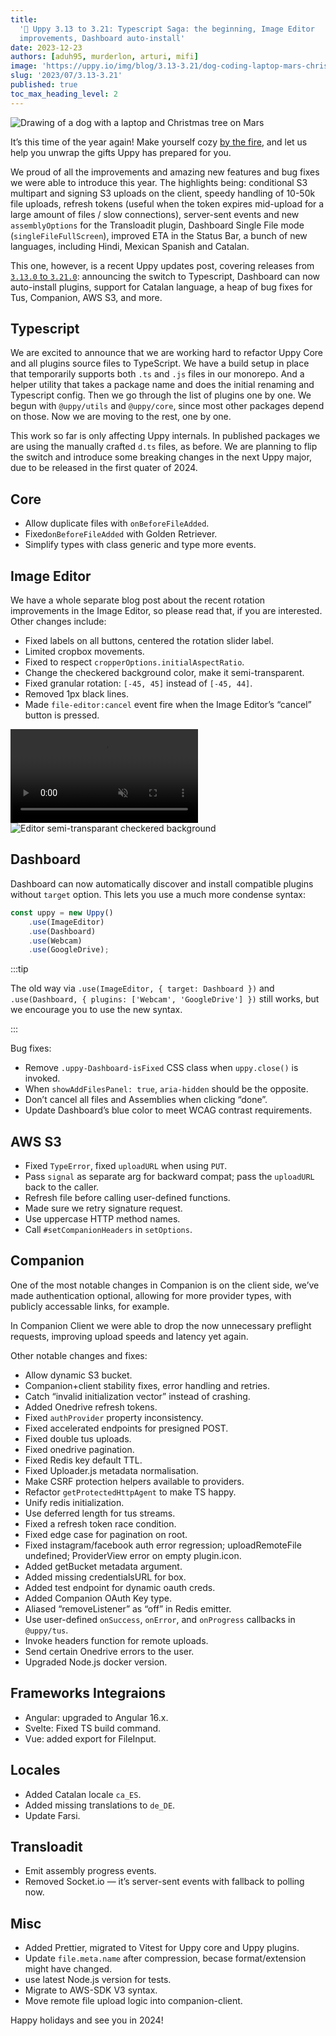 ```yaml
---
title:
  '🎄 Uppy 3.13 to 3.21: Typescript Saga: the beginning, Image Editor
  improvements, Dashboard auto-install'
date: 2023-12-23
authors: [aduh95, murderlon, arturi, mifi]
image: 'https://uppy.io/img/blog/3.13-3.21/dog-coding-laptop-mars-christmas-tree-2.jpg'
slug: '2023/07/3.13-3.21'
published: true
toc_max_heading_level: 2
---
```


<img src="/img/blog/3.13-3.21/dog-coding-laptop-mars-christmas-tree-2.jpg" alt="Drawing of a dog with a laptop and Christmas tree on Mars" />

It’s this time of the year again! Make yourself cozy
[by the fire](https://www.youtube.com/watch?v=ouqtX6WWL1U), and let us help you
unwrap the gifts Uppy has prepared for you.

We proud of all the improvements and amazing new features and bug fixes we were
able to introduce this year. The highlights being: conditional S3 multipart and
signing S3 uploads on the client, speedy handling of 10-50k file uploads,
refresh tokens (useful when the token expires mid-upload for a large amount of
files / slow connections), server-sent events and new `assemblyOptions` for the
Transloadit plugin, Dashboard Single File mode (`singleFileFullScreen`),
improved ETA in the Status Bar, a bunch of new languages, including Hindi,
Mexican Spanish and Catalan.

This one, however, is a recent Uppy updates post, covering releases from
[`3.13.0` to `3.21.0`](https://github.com/transloadit/uppy/compare/uppy%403.13.0...uppy%403.21.0):
announcing the switch to Typescript, Dashboard can now auto-install plugins,
support for Catalan language, a heap of bug fixes for Tus, Companion, AWS S3,
and more.

<!--truncate-->

## Typescript

We are excited to announce that we are working hard to refactor Uppy Core and
all plugins source files to TypeScript. We have a build setup in place that
temporarily supports both `.ts` and `.js` files in our monorepo. And a helper
utility that takes a package name and does the initial renaming and Typescript
config. Then we go through the list of plugins one by one. We begun with
`@uppy/utils` and `@uppy/core`, since most other packages depend on those. Now
we are moving to the rest, one by one.

This work so far is only affecting Uppy internals. In published packages we are
using the manually crafted `d.ts` files, as before. We are planning to flip the
switch and introduce some breaking changes in the next Uppy major, due to be
released in the first quater of 2024.

## Core

- Allow duplicate files with `onBeforeFileAdded`.
- Fixed`onBeforeFileAdded` with Golden Retriever.
- Simplify types with class generic and type more events.

## Image Editor

We have a whole separate blog post about the recent rotation improvements in the
Image Editor, so please read that, if you are interested. Other changes include:

- Fixed labels on all buttons, centered the rotation slider label.
- Limited cropbox movements.
- Fixed to respect `cropperOptions.initialAspectRatio`.
- Change the checkered background color, make it semi-transparent.
- Fixed granular rotation: `[-45, 45]` instead of `[-45, 44]`.
- Removed 1px black lines.
- Made `file-editor:cancel` event fire when the Image Editor’s “cancel” button
  is pressed.

<video muted autoplay loop src="/img/blog/3.13-3.21/crop.mov" type="video/mp4">
</video>

<img alt="Editor semi-transparant checkered background" src="/img/blog/3.13-3.21/editor.jpg" />

## Dashboard

Dashboard can now automatically discover and install compatible plugins without
`target` option. This lets you use a much more condense syntax:

```js
const uppy = new Uppy()
	.use(ImageEditor)
	.use(Dashboard)
	.use(Webcam)
	.use(GoogleDrive);
```

:::tip

The old way via `.use(ImageEditor, { target: Dashboard })` and
`.use(Dashboard, { plugins: ['Webcam', 'GoogleDrive'] })` still works, but we
encourage you to use the new syntax.

:::

Bug fixes:

- Remove `.uppy-Dashboard-isFixed` CSS class when `uppy.close()` is invoked.
- When `showAddFilesPanel: true`, `aria-hidden` should be the opposite.
- Don’t cancel all files and Assemblies when clicking “done”.
- Update Dashboard’s blue color to meet WCAG contrast requirements.

## AWS S3

- Fixed `TypeError`, fixed `uploadURL` when using `PUT`.
- Pass `signal` as separate arg for backward compat; pass the `uploadURL` back
  to the caller.
- Refresh file before calling user-defined functions.
- Made sure we retry signature request.
- Use uppercase HTTP method names.
- Call `#setCompanionHeaders` in `setOptions`.

## Companion

One of the most notable changes in Companion is on the client side, we’ve made
authentication optional, allowing for more provider types, with publicly
accessable links, for example.

In Companion Client we were able to drop the now unnecessary preflight requests,
improving upload speeds and latency yet again.

Other notable changes and fixes:

- Allow dynamic S3 bucket.
- Companion+client stability fixes, error handling and retries.
- Catch “invalid initialization vector” instead of crashing.
- Added Onedrive refresh tokens.
- Fixed `authProvider` property inconsistency.
- Fixed accelerated endpoints for presigned POST.
- Fixed double tus uploads.
- Fixed onedrive pagination.
- Fixed Redis key default TTL.
- Fixed Uploader.js metadata normalisation.
- Make CSRF protection helpers available to providers.
- Refactor `getProtectedHttpAgent` to make TS happy.
- Unify redis initialization.
- Use deferred length for tus streams.
- Fixed a refresh token race condition.
- Fixed edge case for pagination on root.
- Fixed instagram/facebook auth error regression; uploadRemoteFile undefined;
  ProviderView error on empty plugin.icon.
- Added getBucket metadata argument.
- Added missing credentialsURL for box.
- Added test endpoint for dynamic oauth creds.
- Added Companion OAuth Key type.
- Aliased “removeListener” as “off” in Redis emitter.
- Use user-defined `onSuccess`, `onError`, and `onProgress` callbacks in
  `@uppy/tus`.
- Invoke headers function for remote uploads.
- Send certain Onedrive errors to the user.
- Upgraded Node.js docker version.

## Frameworks Integraions

- Angular: upgraded to Angular 16.x.
- Svelte: Fixed TS build command.
- Vue: added export for FileInput.

## Locales

- Added Catalan locale `ca_ES`.
- Added missing translations to `de_DE`.
- Update Farsi.

## Transloadit

- Emit assembly progress events.
- Removed Socket.io — it’s server-sent events with fallback to polling now.

## Misc

- Added Prettier, migrated to Vitest for Uppy core and Uppy plugins.
- Update `file.meta.name` after compression, becase format/extension might have
  changed.
- use latest Node.js version for tests.
- Migrate to AWS-SDK V3 syntax.
- Move remote file upload logic into companion-client.

Happy holidays and see you in 2024!
